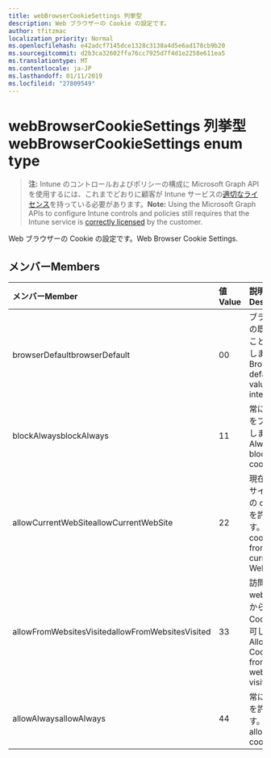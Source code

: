 ```yaml
---
title: webBrowserCookieSettings 列挙型
description: Web ブラウザーの Cookie の設定です。
author: tfitzmac
localization_priority: Normal
ms.openlocfilehash: e42adcf7145dce1328c3138a4d5e6ad178cb9b20
ms.sourcegitcommit: d2b3ca32602ffa76cc7925d7f4d1e2258e611ea5
ms.translationtype: MT
ms.contentlocale: ja-JP
ms.lasthandoff: 01/11/2019
ms.locfileid: "27809549"
---
```

# <a name="webbrowsercookiesettings-enum-type"></a><span data-ttu-id="9365c-103">webBrowserCookieSettings 列挙型</span><span class="sxs-lookup"><span data-stu-id="9365c-103">webBrowserCookieSettings enum type</span></span>

> <span data-ttu-id="9365c-104">**注:** Intune のコントロールおよびポリシーの構成に Microsoft Graph API を使用するには、これまでどおりに顧客が Intune サービスの[適切なライセンス](https://go.microsoft.com/fwlink/?linkid=839381)を持っている必要があります。</span><span class="sxs-lookup"><span data-stu-id="9365c-104">**Note:** Using the Microsoft Graph APIs to configure Intune controls and policies still requires that the Intune service is [correctly licensed](https://go.microsoft.com/fwlink/?linkid=839381) by the customer.</span></span>

<span data-ttu-id="9365c-105">Web ブラウザーの Cookie の設定です。</span><span class="sxs-lookup"><span data-stu-id="9365c-105">Web Browser Cookie Settings.</span></span>
## <a name="members"></a><span data-ttu-id="9365c-106">メンバー</span><span class="sxs-lookup"><span data-stu-id="9365c-106">Members</span></span>
|<span data-ttu-id="9365c-107">メンバー</span><span class="sxs-lookup"><span data-stu-id="9365c-107">Member</span></span>|<span data-ttu-id="9365c-108">値</span><span class="sxs-lookup"><span data-stu-id="9365c-108">Value</span></span>|<span data-ttu-id="9365c-109">説明</span><span class="sxs-lookup"><span data-stu-id="9365c-109">Description</span></span>|
|:---|:---|:---|
|<span data-ttu-id="9365c-110">browserDefault</span><span class="sxs-lookup"><span data-stu-id="9365c-110">browserDefault</span></span>|<span data-ttu-id="9365c-111">0</span><span class="sxs-lookup"><span data-stu-id="9365c-111">0</span></span>|<span data-ttu-id="9365c-112">ブラウザーの既定値でことを目的しません。</span><span class="sxs-lookup"><span data-stu-id="9365c-112">Browser default value, no intent.</span></span>|
|<span data-ttu-id="9365c-113">blockAlways</span><span class="sxs-lookup"><span data-stu-id="9365c-113">blockAlways</span></span>|<span data-ttu-id="9365c-114">1</span><span class="sxs-lookup"><span data-stu-id="9365c-114">1</span></span>|<span data-ttu-id="9365c-115">常に cookie をブロックします。</span><span class="sxs-lookup"><span data-stu-id="9365c-115">Always block cookies.</span></span>|
|<span data-ttu-id="9365c-116">allowCurrentWebSite</span><span class="sxs-lookup"><span data-stu-id="9365c-116">allowCurrentWebSite</span></span>|<span data-ttu-id="9365c-117">2</span><span class="sxs-lookup"><span data-stu-id="9365c-117">2</span></span>|<span data-ttu-id="9365c-118">現在の Web サイトからの cookie を許可します。</span><span class="sxs-lookup"><span data-stu-id="9365c-118">Allow cookies from current Web site.</span></span>|
|<span data-ttu-id="9365c-119">allowFromWebsitesVisited</span><span class="sxs-lookup"><span data-stu-id="9365c-119">allowFromWebsitesVisited</span></span>|<span data-ttu-id="9365c-120">3</span><span class="sxs-lookup"><span data-stu-id="9365c-120">3</span></span>|<span data-ttu-id="9365c-121">訪問した web サイトからの Cookie を許可します。</span><span class="sxs-lookup"><span data-stu-id="9365c-121">Allow Cookies from websites visited.</span></span>|
|<span data-ttu-id="9365c-122">allowAlways</span><span class="sxs-lookup"><span data-stu-id="9365c-122">allowAlways</span></span>|<span data-ttu-id="9365c-123">4</span><span class="sxs-lookup"><span data-stu-id="9365c-123">4</span></span>|<span data-ttu-id="9365c-124">常に cookie を許可します。</span><span class="sxs-lookup"><span data-stu-id="9365c-124">Always allow cookies.</span></span>|



